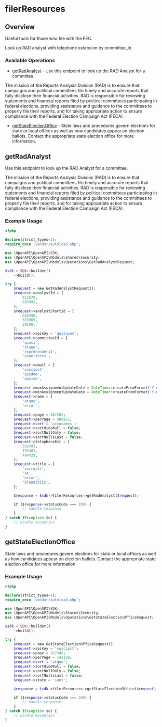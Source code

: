 # filerResources

## Overview

Useful tools for those who file with the FEC. 

 Look up RAD analyst with telephone extension by committee_id.

### Available Operations

* [getRadAnalyst](#getradanalyst) - 
Use this endpoint to look up the RAD Analyst for a committee.

The mission of the Reports Analysis Division (RAD) is to ensure that
campaigns and political committees file timely and accurate reports that fully disclose
their financial activities.  RAD is responsible for reviewing statements and financial
reports filed by political committees participating in federal elections, providing
assistance and guidance to the committees to properly file their reports, and for taking
appropriate action to ensure compliance with the Federal Election Campaign Act (FECA).

* [getStateElectionOffice](#getstateelectionoffice) - 
State laws and procedures govern elections for state or local offices as well as
how candidates appear on election ballots.
Contact the appropriate state election office for more information.


## getRadAnalyst


Use this endpoint to look up the RAD Analyst for a committee.

The mission of the Reports Analysis Division (RAD) is to ensure that
campaigns and political committees file timely and accurate reports that fully disclose
their financial activities.  RAD is responsible for reviewing statements and financial
reports filed by political committees participating in federal elections, providing
assistance and guidance to the committees to properly file their reports, and for taking
appropriate action to ensure compliance with the Federal Election Campaign Act (FECA).


### Example Usage

```php
<?php

declare(strict_types=1);
require_once 'vendor/autoload.php';

use \OpenAPI\OpenAPI\SDK;
use \OpenAPI\OpenAPI\Models\Shared\Security;
use \OpenAPI\OpenAPI\Models\Operations\GetRadAnalystRequest;

$sdk = SDK::builder()
    ->build();

try {
    $request = new GetRadAnalystRequest();
    $request->analystId = [
        813679,
        685092,
    ];
    $request->analystShortId = [
        648598,
        333965,
        29100,
    ];
    $request->apiKey = 'quisquam';
    $request->committeeId = [
        'quasi',
        'atque',
        'reprehenderit',
        'asperiores',
    ];
    $request->email = [
        'suscipit',
        'quidem',
        'maxime',
    ];
    $request->maxAssignmentUpdateDate = DateTime::createFromFormat('Y-m-d', '2022-07-16');
    $request->minAssignmentUpdateDate = DateTime::createFromFormat('Y-m-d', '2022-03-05');
    $request->name = [
        'atque',
        'error',
    ];
    $request->page = 887265;
    $request->perPage = 886961;
    $request->sort = 'accusamus';
    $request->sortHideNull = false;
    $request->sortNullOnly = false;
    $request->sortNullsLast = false;
    $request->telephoneExt = [
        328303,
        133461,
        404425,
    ];
    $request->title = [
        'corrupti',
        'at',
        'error',
        'blanditiis',
    ];

    $response = $sdk->filerResources->getRadAnalyst($request);

    if ($response->statusCode === 200) {
        // handle response
    }
} catch (Exception $e) {
    // handle exception
}
```

## getStateElectionOffice


State laws and procedures govern elections for state or local offices as well as
how candidates appear on election ballots.
Contact the appropriate state election office for more information.


### Example Usage

```php
<?php

declare(strict_types=1);
require_once 'vendor/autoload.php';

use \OpenAPI\OpenAPI\SDK;
use \OpenAPI\OpenAPI\Models\Shared\Security;
use \OpenAPI\OpenAPI\Models\Operations\GetStateElectionOfficeRequest;

$sdk = SDK::builder()
    ->build();

try {
    $request = new GetStateElectionOfficeRequest();
    $request->apiKey = 'suscipit';
    $request->page = 922348;
    $request->perPage = 542129;
    $request->sort = 'atque';
    $request->sortHideNull = false;
    $request->sortNullOnly = false;
    $request->sortNullsLast = false;
    $request->state = 'sunt';

    $response = $sdk->filerResources->getStateElectionOffice($request);

    if ($response->statusCode === 200) {
        // handle response
    }
} catch (Exception $e) {
    // handle exception
}
```
